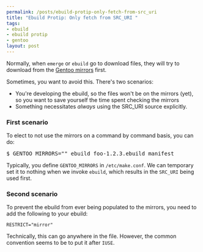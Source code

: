 ```yaml
--- 
permalink: /posts/ebuild-protip-only-fetch-from-src_uri
title: "Ebuild Protip: Only fetch from SRC_URI "
tags: 
- ebuild
- ebuild protip
- gentoo
layout: post
---
```

Normally, when `emerge` or `ebuild` go to download files, they will try to download from the [Gentoo mirrors](http://www.gentoo.org/main/en/mirrors2.xml) first.

Sometimes, you want to avoid this. There's two scenarios:

 * You're developing the ebuild, so the files won't be on the mirrors (yet), so you want to save yourself the time spent checking the mirrors
 * Something necessitates _always_ using the SRC_URI source explicitly.
 
### First scenario

To elect to not use the mirrors on a command by command basis, you can do:

<pre class="terminal unix"><samp class="shell prompt">$</samp> <kbd class="shell">GENTOO_MIRRORS="" ebuild foo-1.2.3.ebuild manifest</kbd></pre>

Typically, you define `GENTOO_MIRRORS` in `/etc/make.conf`. We can temporary set it to nothing when we invoke `ebuild`, which results in the `SRC_URI` being used first.

### Second scenario

To prevent the ebuild from ever being populated to the mirrors, you need to add the following to your ebuild:

    RESTRICT="mirror"

Technically, this can go anywhere in the file. However, the common convention seems to be to put it after `IUSE`.